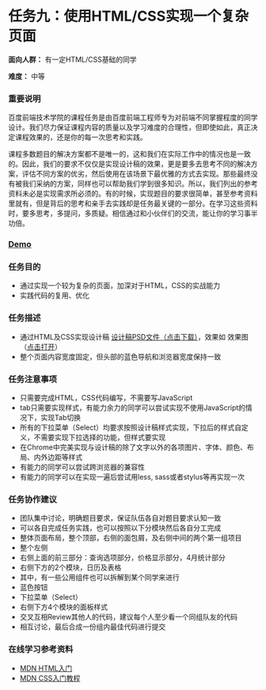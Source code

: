 # 任务九：使用HTML/CSS实现一个复杂页面

**面向人群：**
有一定HTML/CSS基础的同学

**难度：**
中等

### 重要说明

百度前端技术学院的课程任务是由百度前端工程师专为对前端不同掌握程度的同学设计。我们尽力保证课程内容的质量以及学习难度的合理性，但即使如此，真正决定课程效果的，还是你的每一次思考和实践。

课程多数题目的解决方案都不是唯一的，这和我们在实际工作中的情况也是一致的。因此，我们的要求不仅仅是实现设计稿的效果，更是要多去思考不同的解决方案，评估不同方案的优劣，然后使用在该场景下最优雅的方式去实现。那些最终没有被我们采纳的方案，同样也可以帮助我们学到很多知识。所以，我们列出的参考资料未必是实现需求所必须的。有的时候，实现题目的要求很简单，甚至参考资料里就有，但是背后的思考和亲手去实践却是任务最关键的一部分。在学习这些资料时，要多思考，多提问，多质疑。相信通过和小伙伴们的交流，能让你的学习事半功倍。

### [Demo](https://miuchan.github.io/demo/baidu-ife-task/task_1_09/index.html)

### 任务目的

- 通过实现一个较为复杂的页面，加深对于HTML，CSS的实战能力
- 实践代码的复用、优化

### 任务描述

- 通过HTML及CSS实现设计稿 [设计稿PSD文件（点击下载）](task_1_9_1.psd)，效果如 效果图（[点击打开](task_1_9-sample.jpg)）
- 整个页面内容宽度固定，但头部的蓝色导航和浏览器宽度保持一致

### 任务注意事项

- 只需要完成HTML，CSS代码编写，不需要写JavaScript
- tab只需要实现样式，有能力余力的同学可以尝试实现不使用JavaScript的情况下，实现Tab切换
- 所有的下拉菜单（Select）均要求按照设计稿样式实现，下拉后的样式自定义，不需要实现下拉选择的功能，但样式要实现
- 在Chrome中完美实现与设计稿的除了文字以外的各项图片、字体、颜色、布局、内外边距等样式
- 有能力的同学可以尝试跨浏览器的兼容性
- 有能力的同学可以在实现一遍后尝试用less, sass或者stylus等再实现一次

### 任务协作建议

- 团队集中讨论，明确题目要求，保证队伍各自对题目要求认知一致
- 可以各自完成任务实践，也可以按照以下分模块然后各自分工完成
- 整体页面布局，整个顶部，右侧的面包屑，及右侧中间的两个第一组项目
- 整个左侧
- 右侧上面的前三部分：查询选项部分，价格显示部分，4月统计部分
- 右侧下方的2个模块，日历及表格
- 其中，有一些公用组件也可以拆解到某个同学来进行
- 蓝色按钮
- 下拉菜单（Select）
- 右侧下方4个模块的面板样式
- 交叉互相Review其他人的代码，建议每个人至少看一个同组队友的代码
- 相互讨论，最后合成一份组内最佳代码进行提交

### 在线学习参考资料

- [MDN HTML入门](https://developer.mozilla.org/zh-CN/docs/Web/Guide/HTML/Introduction)
- [MDN CSS入门教程](https://developer.mozilla.org/zh-CN/docs/Web/Guide/CSS/Getting_started)